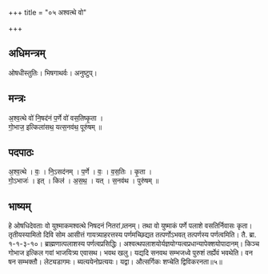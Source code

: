+++
title = "०५ अश्वत्थे वो"

+++
## अधिमन्त्रम्
ओषधीस्तुतिः। भिषगाथर्वः। अनुष्टुप्।

## मन्त्रः
अ॒श्व॒त्थे वो॑ नि॒षद॑नं प॒र्णे वो॑ वस॒तिष्कृ॒ता ।  
गो॒भाज॒ इत्किला॑सथ॒ यत्स॒नव॑थ॒ पूरु॑षम् ॥

## पदपाठः
अ॒श्व॒त्थे । वः॒ । नि॒ऽसद॑नम् । प॒र्णे । वः॒ । व॒स॒तिः । कृ॒ता ।  
गो॒ऽभाजः॑ । इत् । किल॑ । अ॒स॒थ॒ । यत् । स॒नव॑थ । पुरु॑षम् ॥

## भाष्यम्
हे ओषधिदेवताः वो युश्माकमश्वत्थे निषदनं नितरां व्र्तनम्। तथा वो युष्माकं पर्णे पलाशे वसतिर्निवासः कृता। तृतीयस्यामितो दिवि सोम आसीत्तं गायत्र्याहरत्तस्य पर्णमच्छिद्यत तत्पर्णोऽभवत् तत्पर्णस्य पर्णत्वमिति। तै. ब्रा. १-१-३-१०। ब्राह्मणात्पलाशस्य पर्णत्वप्रसिद्धिः। अश्वत्थपलाशयोर्यज्ञयोग्यत्वप्रधान्यापेक्शयोपादानम्। किञ्च गोभाज इत्किल गवां भाजयित्र्य एवासथ। भवथ खलु। यद्यदि सनवथ सम्भजध्वे पुरुशं तर्ह्येवं भवथेति। वन षन सम्भक्तौ। लेट्यडागमः। ब्यत्ययेनोप्रत्ययः। यद्वा। औत्सर्गिकः शप्चेति द्विविकरनता॥५॥